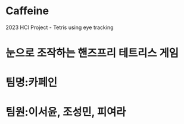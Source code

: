 # Caffeine
2023 HCI Project - Tetris using eye tracking

# 눈으로 조작하는 핸즈프리 테트리스 게임
# 팀명:카페인
# 팀원:이서윤, 조성민, 피여라 
